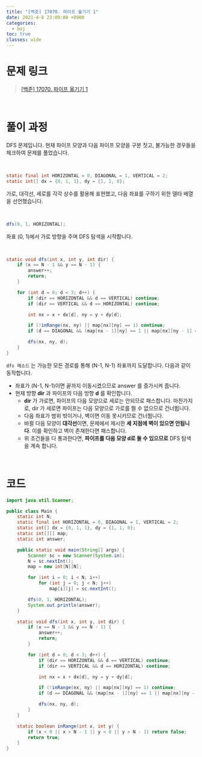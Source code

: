 ```yaml
---
title: "[백준] 17070. 파이프 옮기기 1"
date: 2021-4-8 23:09:00 +0900
categories:
  - boj
toc: true
classes: wide
---
```


# 문제 링크

> [[백준] 17070. 파이프 옮기기 1](https://www.acmicpc.net/problem/17070)

<br>

# 풀이 과정

DFS 문제입니다. 현재 파이프 모양과 다음 파이프 모양을 구분 짓고, 불가능한 경우들을 체크하여 문제를 풀었습니다.

<br>

```java
static final int HORIZONTAL = 0, DIAGONAL = 1, VERTICAL = 2;
static int[] dx = {0, 1, 1}, dy = {1, 1, 0};
```

가로, 대각선, 세로를 각각 상수를 활용해 표현했고, 다음 좌표를 구하기 위한 델타 배열을 선언했습니다.

<br>

```java
dfs(0, 1, HORIZONTAL);
```

좌표 (0, 1)에서 가로 방향을 주며 DFS 탐색을 시작합니다.

<br>

```java
static void dfs(int x, int y, int dir) {
    if (x == N - 1 && y == N - 1) {
        answer++;
        return;
    }

    for (int d = 0; d < 3; d++) {
        if (dir == HORIZONTAL && d == VERTICAL) continue;
        if (dir == VERTICAL && d == HORIZONTAL) continue;

        int nx = x + dx[d], ny = y + dy[d];

        if (!inRange(nx, ny) || map[nx][ny] == 1) continue;
        if (d == DIAGONAL && (map[nx - 1][ny] == 1 || map[nx][ny - 1] == 1)) continue;

        dfs(nx, ny, d);
    }
}
```

`dfs 메소드` 는 가능한 모든 경로를 통해 (N-1, N-1) 좌표까지 도달합니다. 다음과 같이 동작합니다.

- 좌표가 (N-1, N-1)이면 끝까지 이동시켰으므로 answer 를 증가시켜 줍니다.
- 현재 방향 **dir** 과 파이프의 다음 방향 **d** 를 확인합니다.
    - **dir** 가 가로면, 파이프의 다음 모양으로 세로는 안되므로 패스합니다. 마찬가지로, dir 가 세로면 파이프는 다음 모양으로 가로를 띌 수 없으므로 건너뜁니다.
    - 다음 좌표가 범위 밖이거나, 벽이면 이동 못시키므로 건너뜁니다.
    - 바뀔 다음 모양이 **대각선**이면, 문제에서 제시한 **세 지점에 벽이 있으면 안됩니다**. 이를 확인하고 벽이 존재한다면 패스합니다.
    - 위 조건들을 다 통과한다면, **파이프를 다음 모양 d로 둘 수 있으므로** DFS 탐색을 계속 합니다.

<br>

# 코드

```java
import java.util.Scanner;

public class Main {
    static int N;
    static final int HORIZONTAL = 0, DIAGONAL = 1, VERTICAL = 2;
    static int[] dx = {0, 1, 1}, dy = {1, 1, 0};
    static int[][] map;
    static int answer;

    public static void main(String[] args) {
        Scanner sc = new Scanner(System.in);
        N = sc.nextInt();
        map = new int[N][N];

        for (int i = 0; i < N; i++)
            for (int j = 0; j < N; j++)
                map[i][j] = sc.nextInt();

        dfs(0, 1, HORIZONTAL);
        System.out.println(answer);
    }

    static void dfs(int x, int y, int dir) {
        if (x == N - 1 && y == N - 1) {
            answer++;
            return;
        }

        for (int d = 0; d < 3; d++) {
            if (dir == HORIZONTAL && d == VERTICAL) continue;
            if (dir == VERTICAL && d == HORIZONTAL) continue;

            int nx = x + dx[d], ny = y + dy[d];

            if (!inRange(nx, ny) || map[nx][ny] == 1) continue;
            if (d == DIAGONAL && (map[nx - 1][ny] == 1 || map[nx][ny - 1] == 1)) continue;

            dfs(nx, ny, d);
        }
    }

    static boolean inRange(int x, int y) {
        if (x < 0 || x > N - 1 || y < 0 || y > N - 1) return false;
        return true;
    }
}
```